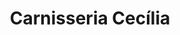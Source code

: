---
title: "Carnisseria Cecília"
url: /santa-coloma-de-farners/carnisseria-cecilia/
shop: carnicero
---